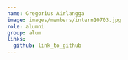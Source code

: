 ```yaml
---
name: Gregorius Airlangga 
image: images/members/intern10703.jpg 
role: alumni
group: alum
links:
  github: link_to_github 
---
```

